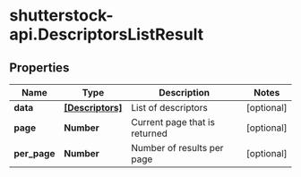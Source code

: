# shutterstock-api.DescriptorsListResult

## Properties
Name | Type | Description | Notes
------------ | ------------- | ------------- | -------------
**data** | [**[Descriptors]**](Descriptors.md) | List of descriptors | [optional] 
**page** | **Number** | Current page that is returned | [optional] 
**per_page** | **Number** | Number of results per page | [optional] 


